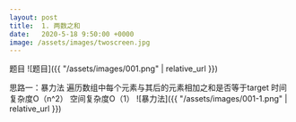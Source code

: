 ```yaml
---
layout: post
title:  1. 两数之和
date:   2020-5-18 9:50:00 +0000
image: /assets/images/twoscreen.jpg
---
```

题目
![题目]({{ "/assets/images/001.png" | relative_url }})



思路一：暴力法
遍历数组中每个元素与其后的元素相加之和是否等于target
时间复杂度O（n^2）
空间复杂度O（1）
![暴力法]({{ "/assets/images/001-1.png" | relative_url }})
